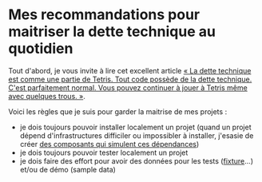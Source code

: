 # Mes recommandations pour maitriser la dette technique au quotidien

Tout d'abord, je vous invite à lire cet excellent article [« La dette technique est comme une partie de
Tetris. Tout code possède de la dette technique. C'est parfaitement normal. Vous pouvez continuer à jouer
à Tetris même avec quelques trous. »](https://damien.pobel.fr/post/dette-technique-partie-tetris/).

Voici les règles que je suis pour garder la maitrise de mes projets :

- je dois toujours pouvoir installer localement un projet (quand un projet dépend d'infrastructures difficiler ou impossibler à installer, j'esasie de créer [des composants qui simulent ces dépendances](https://en.wikipedia.org/wiki/Mock_object))
- je dois toujours pouvoir tester localement un projet
- je dois faire des effort pour avoir des données pour les tests ([fixture](https://en.wikipedia.org/wiki/Test_fixture#Software)...) et/ou de démo (sample data)
